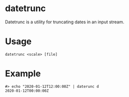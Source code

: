 # datetrunc
Datetrunc is a utility for truncating dates in an input stream.


# Usage
```
datetrunc <scale> [file]
```

# Example
```
#> echo "2020-01-12T12:00:00Z" | daterunc d
2020-01-12T00:00:00Z
```
